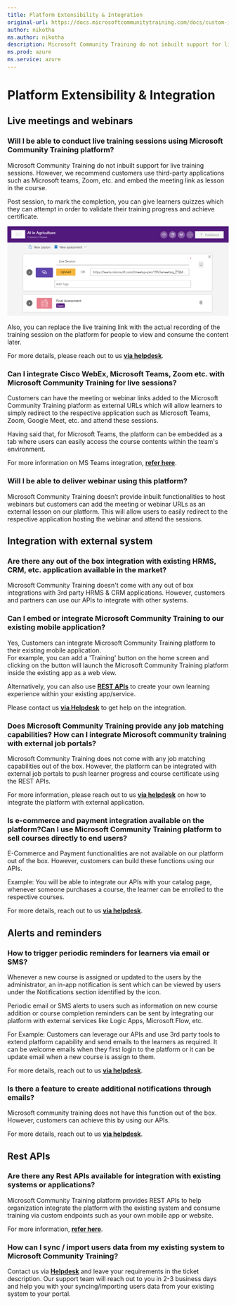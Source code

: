 ```yaml
---
title: Platform Extensibility & Integration
original-url: https://docs.microsoftcommunitytraining.com/docs/custom-integration
author: nikotha
ms.author: nikotha
description: Microsoft Community Training do not inbuilt support for live training sessions.
ms.prod: azure
ms.service: azure
---
```


# Platform Extensibility & Integration

## Live meetings and webinars 

### Will I be able to conduct live training sessions using Microsoft Community Training platform?
Microsoft Community Training do not inbuilt support for live training sessions. However, we recommend customers use third-party applications such as Microsoft teams, Zoom, etc. and embed the meeting link as lesson in the course. 

Post session, to mark the completion, you can give learners quizzes which they can attempt in order to validate their training progress and achieve certificate. 

![Achieve certificate](../media/image%28323%29.png)

Also, you can replace the live training link with the actual recording of the training session on the platform for people to view and consume the content later.

For more details, please reach out to us [**via helpdesk**](https://go.microsoft.com/fwlink/?linkid=2104630). 

### Can I integrate Cisco WebEx, Microsoft Teams, Zoom etc. with Microsoft Community Training for live sessions?
Customers can have the meeting or webinar links added to the Microsoft Community Training platform as external URLs which will allow learners to simply redirect to the respective application such as Microsoft Teams, Zoom, Google Meet, etc. and attend these sessions. 

Having said that, for Microsoft Teams, the platform can be embedded as a tab where users can easily access the course contents within the team's environment. 

For more information on MS Teams integration, [**refer here**](https://communitytraining.microsoft.com/teams/).

### Will I be able to deliver webinar using this platform?
Microsoft Community Training doesn’t provide inbuilt functionalities to host webinars but customers can add the meeting or webinar URLs as an external lesson on our platform. This will allow users to easily redirect to the respective application hosting the webinar and attend the sessions.

## Integration with external system

### Are there any out of the box integration with existing HRMS, CRM, etc. application available in the market?
Microsoft Community Training doesn't come with any out of box integrations with 3rd party HRMS & CRM applications. However, customers and partners can use our APIs to integrate with other systems. 

### Can I embed or integrate Microsoft Community Training to our existing mobile application?

Yes, Customers can integrate Microsoft Community Training platform to their existing mobile application.  
For example, you can add a 'Training' button on the home screen and clicking on the button will launch the Microsoft Community Training platform inside the existing app as a web view.

Alternatively, you can also use [**REST APIs**](../infrastructure-management/install-your-platform-instance/6_apis.md) to create your own learning experience within your existing app/service. 

Please  contact us [**via Helpdesk**](https://go.microsoft.com/fwlink/?linkid=2104630) to get help on the integration.

### Does Microsoft Community Training provide any job matching capabilities? How can I integrate Microsoft community training with external job portals?
Microsoft Community Training does not come with any job matching capabilities out of the box. However, the platform can be integrated with external job portals to push learner progress and course certificate using the REST APIs. 

For more information, please reach out to us [**via helpdesk**](https://go.microsoft.com/fwlink/?linkid=2104630) on how to integrate the platform with external application. 

### Is e-commerce and payment integration available on the platform?Can I use Microsoft Community Training platform to sell courses directly to end users? 
E-Commerce and Payment  functionalities are not available on our platform out of the box. However, customers can build these functions using our APIs.

Example: You will be able to integrate our APIs with your catalog page, whenever someone purchases a course, the learner can be enrolled to the respective courses. 

For more details, reach out to us [**via helpdesk**](https://go.microsoft.com/fwlink/?linkid=2104630).

## Alerts and reminders

### How to trigger periodic reminders for learners via email or SMS?
Whenever a new course is assigned or updated to the users by the administrator, an in-app notification is sent which can be viewed by users under the Notifications section identified by the  icon.

Periodic email or SMS alerts to users such as information on new course addition or course completion reminders can be sent by integrating our platform with external services like Logic Apps, Microsoft Flow, etc.

For Example: Customers can leverage our APIs and use 3rd party tools to extend platform capability and send emails to the learners as required. It can be welcome emails when they first login to the platform or it can be update email  when a new course is assign to them. 

For more details, reach out to us [**via helpdesk**](https://go.microsoft.com/fwlink/?linkid=2104630).

### Is there a feature to create additional notifications through emails?
Microsoft community training does not have this function out of the box. However, customers can achieve this by using our APIs. 

For more details, reach out to us [**via helpdesk**](https://go.microsoft.com/fwlink/?linkid=2104630).

## Rest APIs

### Are there any Rest APIs available for integration with existing systems or applications?
Microsoft Community Training platform provides REST APIs to help organization integrate the platform with the existing system and consume training via custom endpoints such as your own mobile app or website. 

For more information, [**refer here**](../infrastructure-management/install-your-platform-instance/6_apis.md).

### How can I sync / import users data from my existing system to Microsoft Community Training?	
Contact us via **[Helpdesk](https://go.microsoft.com/fwlink/?linkid=2104630)** and leave your requirements in the ticket description. Our support team will reach out to you in 2-3 business days and help you with your syncing/importing users data from your existing system to your portal.